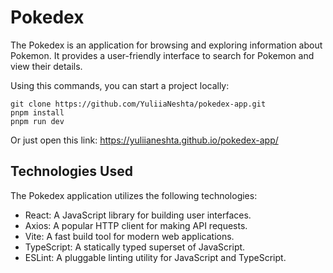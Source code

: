 # Pokedex

The Pokedex is an application for browsing and 
exploring information about Pokemon. It provides a 
user-friendly interface to search for Pokemon and view their details.

Using this commands, you can start a project locally:

`git clone https://github.com/YuliiaNeshta/pokedex-app.git` \
`pnpm install` \
`pnpm run dev`

Or just open this link:
https://yuliianeshta.github.io/pokedex-app/

## Technologies Used
The Pokedex application utilizes the following technologies:

- React: A JavaScript library for building user interfaces.
- Axios: A popular HTTP client for making API requests.
- Vite: A fast build tool for modern web applications.
- TypeScript: A statically typed superset of JavaScript.
- ESLint: A pluggable linting utility for JavaScript and TypeScript.

